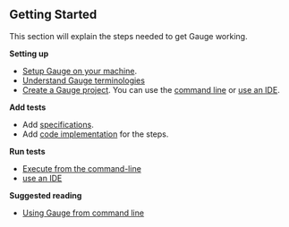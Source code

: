  ## Getting Started

This section will explain the steps needed to get Gauge working.

**Setting up**

* [Setup Gauge on your machine](../installations/README.md).
* [Understand Gauge terminologies](../gauge_terminologies/README.md)
* [Create a Gauge project](creating_a_gauge_project.md). You can use the [command line](../cli/README.md) or [use an IDE](../ide_support/README.md).

**Add tests**

* Add [specifications](../gauge_terminologies/specifications.md).
* Add [code implementation](../language_features/step_implementations.md) for the steps.

**Run tests**

* [Execute from the command-line](../cli/#executing-tests)
* [use an IDE](../ide_support/README.md)

**Suggested reading**
* [Using Gauge from command line](../cli/README.md)
